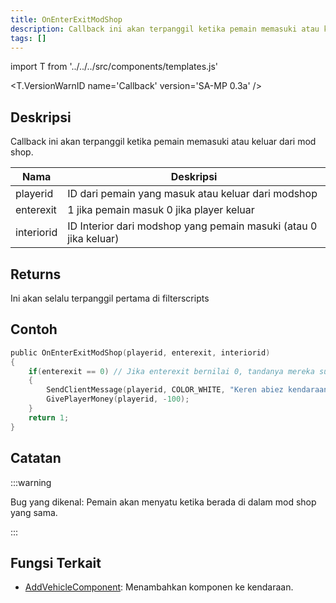 ```yaml
---
title: OnEnterExitModShop
description: Callback ini akan terpanggil ketika pemain memasuki atau keluar dari mod shop.
tags: []
---
```


import T from '../../../src/components/templates.js'

<T.VersionWarnID name='Callback' version='SA-MP 0.3a' />

## Deskripsi

Callback ini akan terpanggil ketika pemain memasuki atau keluar dari mod shop.

| Nama       | Deskripsi                                                        |
| ---------- | ---------------------------------------------------------------- |
| playerid   | ID dari pemain yang masuk atau keluar dari modshop               |
| enterexit  | 1 jika pemain masuk 0 jika player keluar                         |
| interiorid | ID Interior dari modshop yang pemain masuki (atau 0 jika keluar) |

## Returns

Ini akan selalu terpanggil pertama di filterscripts

## Contoh

```c
public OnEnterExitModShop(playerid, enterexit, interiorid)
{
    if(enterexit == 0) // Jika enterexit bernilai 0, tandanya mereka sudah keluar
    {
        SendClientMessage(playerid, COLOR_WHITE, "Keren abiez kendaraannya! tapi kena pajak $100 jiahahaha.");
        GivePlayerMoney(playerid, -100);
    }
    return 1;
}
```

## Catatan

:::warning

Bug yang dikenal: Pemain akan menyatu ketika berada di dalam mod shop yang sama.

:::

## Fungsi Terkait

- [AddVehicleComponent](../functions/AddVehicleComponent.md): Menambahkan komponen ke kendaraan.
